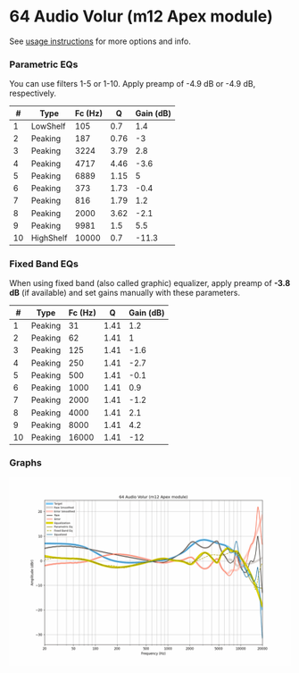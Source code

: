 # 64 Audio Volur (m12 Apex module)
See [usage instructions](https://github.com/jaakkopasanen/AutoEq#usage) for more options and info.

### Parametric EQs
You can use filters 1-5 or 1-10. Apply preamp of -4.9 dB or -4.9 dB, respectively.

|   # | Type      |   Fc (Hz) |    Q |   Gain (dB) |
|-----|-----------|-----------|------|-------------|
|   1 | LowShelf  |       105 | 0.7  |         1.4 |
|   2 | Peaking   |       187 | 0.76 |        -3   |
|   3 | Peaking   |      3224 | 3.79 |         2.8 |
|   4 | Peaking   |      4717 | 4.46 |        -3.6 |
|   5 | Peaking   |      6889 | 1.15 |         5   |
|   6 | Peaking   |       373 | 1.73 |        -0.4 |
|   7 | Peaking   |       816 | 1.79 |         1.2 |
|   8 | Peaking   |      2000 | 3.62 |        -2.1 |
|   9 | Peaking   |      9981 | 1.5  |         5.5 |
|  10 | HighShelf |     10000 | 0.7  |       -11.3 |

### Fixed Band EQs
When using fixed band (also called graphic) equalizer, apply preamp of **-3.8 dB** (if available) and set gains manually with these parameters.

|   # | Type    |   Fc (Hz) |    Q |   Gain (dB) |
|-----|---------|-----------|------|-------------|
|   1 | Peaking |        31 | 1.41 |         1.2 |
|   2 | Peaking |        62 | 1.41 |         1   |
|   3 | Peaking |       125 | 1.41 |        -1.6 |
|   4 | Peaking |       250 | 1.41 |        -2.7 |
|   5 | Peaking |       500 | 1.41 |        -0.1 |
|   6 | Peaking |      1000 | 1.41 |         0.9 |
|   7 | Peaking |      2000 | 1.41 |        -1.2 |
|   8 | Peaking |      4000 | 1.41 |         2.1 |
|   9 | Peaking |      8000 | 1.41 |         4.2 |
|  10 | Peaking |     16000 | 1.41 |       -12   |

### Graphs
![](./64%20Audio%20Volur%20(m12%20Apex%20module).png)
